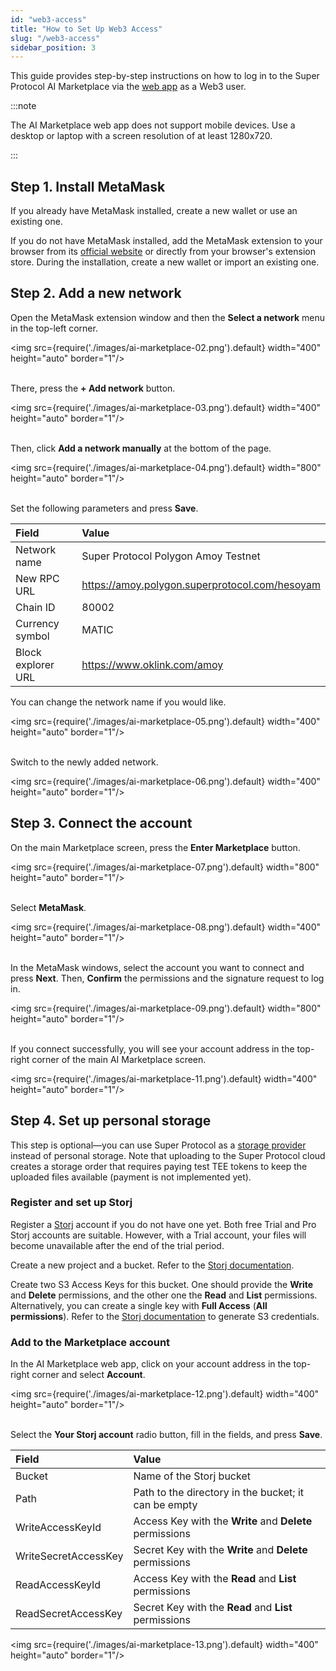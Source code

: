 ```yaml
---
id: "web3-access"
title: "How to Set Up Web3 Access"
slug: "/web3-access"
sidebar_position: 3
---
```


This guide provides step-by-step instructions on how to log in to the Super Protocol AI Marketplace via the [web app](https://beta.marketplace.superprotocol.com/) as a Web3 user.

:::note

The AI Marketplace web app does not support mobile devices. Use a desktop or laptop with a screen resolution of at least 1280x720.

:::

## Step 1. Install MetaMask

If you already have MetaMask installed, create a new wallet or use an existing one.

If you do not have MetaMask installed, add the MetaMask extension to your browser from its [official website](https://metamask.io/) or directly from your browser's extension store. During the installation, create a new wallet or import an existing one.

## Step 2. Add a new network

Open the MetaMask extension window and then the **Select a network** menu in the top-left corner.

<img src={require('./images/ai-marketplace-02.png').default} width="400" height="auto" border="1"/>
<br/>
<br/>

There, press the **+ Add network** button.

<img src={require('./images/ai-marketplace-03.png').default} width="400" height="auto" border="1"/>
<br/>
<br/>

Then, click **Add a network manually** at the bottom of the page.

<img src={require('./images/ai-marketplace-04.png').default} width="800" height="auto" border="1"/>
<br/>
<br/>

Set the following parameters and press **Save**.

| **Field** | **Value** |
| :- | :- |
| Network name | Super Protocol Polygon Amoy Testnet |
| New RPC URL | https://amoy.polygon.superprotocol.com/hesoyam |
| Chain ID | 80002 |
| Currency symbol | MATIC |
| Block explorer URL | https://www.oklink.com/amoy |

You can change the network name if you would like.

<img src={require('./images/ai-marketplace-05.png').default} width="400" height="auto" border="1"/>
<br/>
<br/>

Switch to the newly added network.

<img src={require('./images/ai-marketplace-06.png').default} width="400" height="auto" border="1"/>
<br/>

## Step 3. Connect the account

On the main Marketplace screen, press the **Enter Marketplace** button.

<img src={require('./images/ai-marketplace-07.png').default} width="800" height="auto" border="1"/>
<br/>
<br/>

Select **MetaMask**.

<img src={require('./images/ai-marketplace-08.png').default} width="400" height="auto" border="1"/>
<br/>
<br/>

In the MetaMask windows, select the account you want to connect and press **Next**. Then, **Confirm** the permissions and the signature request to log in.

<img src={require('./images/ai-marketplace-09.png').default} width="800" height="auto" border="1"/>
<br/>
<br/>

If you connect successfully, you will see your account address in the top-right corner of the main AI Marketplace screen.

<img src={require('./images/ai-marketplace-11.png').default} width="400" height="auto" border="1"/>
<br/>

## Step 4. Set up personal storage

This step is optional—you can use Super Protocol as a [storage provider](/ai-marketplace/upload-content#select-a-storage-provider) instead of personal storage. Note that uploading to the Super Protocol cloud creates a storage order that requires paying test TEE tokens to keep the uploaded files available (payment is not implemented yet).

### Register and set up Storj

Register a [Storj](https://www.storj.io/) account if you do not have one yet. Both free Trial and Pro Storj accounts are suitable. However, with a Trial account, your files will become unavailable after the end of the trial period.

Create a new project and a bucket. Refer to the [Storj documentation](https://docs.storj.io/dcs/getting-started/quickstart-objectbrowser/).

Create two S3 Access Keys for this bucket. One should provide the **Write** and **Delete** permissions, and the other one the **Read** and **List** permissions. Alternatively, you can create a single key with **Full Access** (**All permissions**). Refer to the [Storj documentation](https://storj.dev/dcs/getting-started#generate-s3-compatible-credentials) to generate S3 credentials.

### Add to the Marketplace account

In the AI Marketplace web app, click on your account address in the top-right corner and select **Account**.

<img src={require('./images/ai-marketplace-12.png').default} width="400" height="auto" border="1"/>
<br/>
<br/>

Select the **Your Storj account** radio button, fill in the fields, and press **Save**.

| **Field** | **Value** |
| :- | :- |
| Bucket | Name of the Storj bucket |
| Path | Path to the directory in the bucket; it can be empty |
| WriteAccessKeyId | Access Key with the **Write** and **Delete** permissions |
| WriteSecretAccessKey | Secret Key with the **Write** and **Delete** permissions |
| ReadAccessKeyId | Access Key with the **Read** and **List** permissions |
| ReadSecretAccessKey | Secret Key with the **Read** and **List** permissions |

<img src={require('./images/ai-marketplace-13.png').default} width="400" height="auto" border="1"/>
<br/>
<br/>